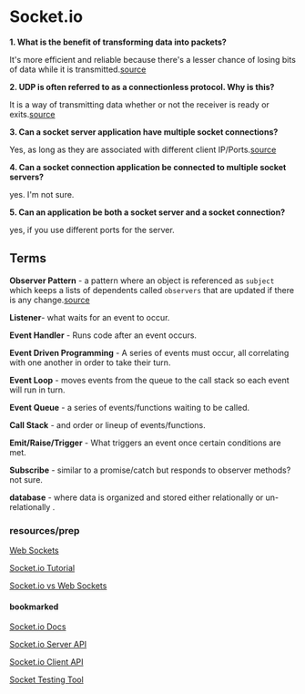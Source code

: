 # Socket.io

**1. What is the benefit of transforming data into packets?**

It's more efficient and reliable because there's a lesser chance of losing bits of data while it is transmitted.[source](https://smallbusiness.chron.com/technology-pros-packetswitching-network-62589.html)

**2. UDP is often referred to as a connectionless protocol. Why is this?**

It is a way of transmitting data whether or not the receiver is ready or exits.[source](https://www.techopedia.com/definition/18513/connectionless-protocol)

**3. Can a socket server application have multiple socket connections?**

Yes, as long as they are associated with different client IP/Ports.[source](https://stackoverflow.com/questions/11129212/tcp-can-two-different-sockets-share-a-port/11129641)

**4. Can a socket connection application be connected to multiple socket servers?**

yes. I'm not sure.

**5. Can an application be both a socket server and a socket connection?**

yes, if you use different ports for the server.


## Terms

**Observer Pattern** - a pattern where an object is referenced as `subject` which keeps a lists of dependents called `observers` that are updated if there is any change.[source](https://webdevstudios.com/2019/02/19/observable-pattern-in-javascript/#:~:text=The%20observer%20pattern%20is%20a,calling%20one%20of%20their%20methods.&text=When%20one%20object%20updates%2C%20it,that%20it%20has%20been%20updated.)

**Listener**- what waits for an event to occur.

**Event Handler** - Runs code after an event occurs.

**Event Driven Programming** - A series of events must occur, all correlating with one another in order to take their turn.

**Event Loop** - moves events from the queue to the call stack so each event will run in turn.

**Event Queue** - a series of events/functions waiting to be called.

**Call Stack** - and order or lineup of events/functions.

**Emit/Raise/Trigger** - What triggers an event once certain conditions are met.

**Subscribe** - similar to a promise/catch but responds to observer methods? not sure.

**database** - where data is organized and stored either relationally or un-relationally .

### resources/prep

[Web Sockets](https://en.wikipedia.org/wiki/WebSocket)

[Socket.io Tutorial](https://www.tutorialspoint.com/socket.io/)

[Socket.io vs Web Sockets](https://www.educba.com/websocket-vs-socket-io/)

#### bookmarked

[Socket.io Docs](https://socket.io/docs/)

[Socket.io Server API](https://socket.io/docs/server-api)

[Socket.io Client API](https://socket.io/docs/client-api)

[Socket Testing Tool](https://amritb.github.io/socketio-client-tool/)